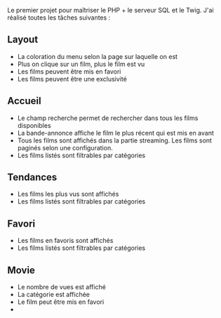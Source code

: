 Le premier projet pour maîtriser le PHP + le serveur SQL et le Twig. J'ai réalisé toutes les tâches suivantes :

## Layout

* La coloration du menu selon la page sur laquelle on est
* Plus on clique sur un film, plus le film est vu
* Les films peuvent être mis en favori
* Les films peuvent être une exclusivité

## Accueil

* Le champ recherche permet de rechercher dans tous les films disponibles
* La bande-annonce affiche le film le plus récent qui est mis en avant
* Tous les films sont affichés dans la partie streaming. Les films sont paginés selon une configuration.
* Les films listés sont filtrables par catégories

## Tendances

* Les films les plus vus sont affichés
* Les films listés sont filtrables par catégories

## Favori

* Les films en favoris sont affichés
* Les films listés sont filtrables par catégories

## Movie

* Le nombre de vues est affiché
* La catégorie est affichée
* Le film peut être mis en favori
* 

